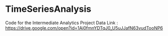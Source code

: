 # TimeSeriesAnalysis
Code for the Intermediate Analytics Project 
Data Link : https://drive.google.com/open?id=1Ai0fmnYDTqJ0_U5uJJafN63vudTooNP6
